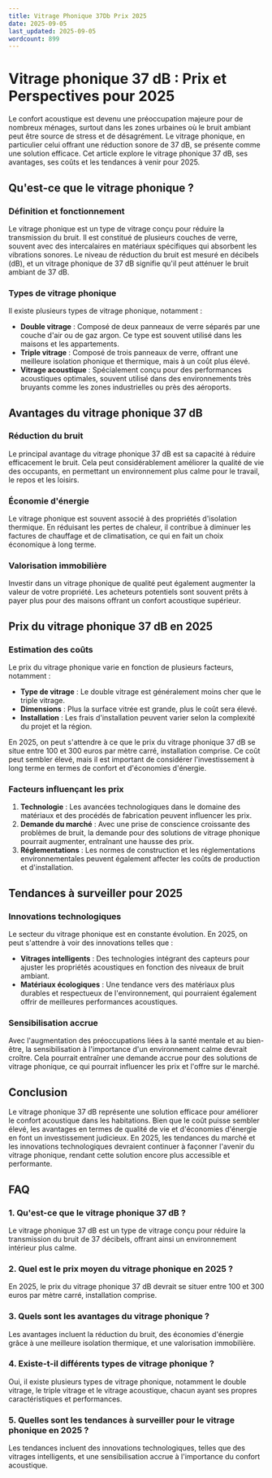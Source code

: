 ```yaml
---
title: Vitrage Phonique 37Db Prix 2025
date: 2025-09-05
last_updated: 2025-09-05
wordcount: 899
---
```


# Vitrage phonique 37 dB : Prix et Perspectives pour 2025

Le confort acoustique est devenu une préoccupation majeure pour de nombreux ménages, surtout dans les zones urbaines où le bruit ambiant peut être source de stress et de désagrément. Le vitrage phonique, en particulier celui offrant une réduction sonore de 37 dB, se présente comme une solution efficace. Cet article explore le vitrage phonique 37 dB, ses avantages, ses coûts et les tendances à venir pour 2025.

## Qu'est-ce que le vitrage phonique ?

### Définition et fonctionnement

Le vitrage phonique est un type de vitrage conçu pour réduire la transmission du bruit. Il est constitué de plusieurs couches de verre, souvent avec des intercalaires en matériaux spécifiques qui absorbent les vibrations sonores. Le niveau de réduction du bruit est mesuré en décibels (dB), et un vitrage phonique de 37 dB signifie qu'il peut atténuer le bruit ambiant de 37 dB.

### Types de vitrage phonique

Il existe plusieurs types de vitrage phonique, notamment :

- **Double vitrage** : Composé de deux panneaux de verre séparés par une couche d'air ou de gaz argon. Ce type est souvent utilisé dans les maisons et les appartements.
- **Triple vitrage** : Composé de trois panneaux de verre, offrant une meilleure isolation phonique et thermique, mais à un coût plus élevé.
- **Vitrage acoustique** : Spécialement conçu pour des performances acoustiques optimales, souvent utilisé dans des environnements très bruyants comme les zones industrielles ou près des aéroports.

## Avantages du vitrage phonique 37 dB

### Réduction du bruit

Le principal avantage du vitrage phonique 37 dB est sa capacité à réduire efficacement le bruit. Cela peut considérablement améliorer la qualité de vie des occupants, en permettant un environnement plus calme pour le travail, le repos et les loisirs.

### Économie d'énergie

Le vitrage phonique est souvent associé à des propriétés d'isolation thermique. En réduisant les pertes de chaleur, il contribue à diminuer les factures de chauffage et de climatisation, ce qui en fait un choix économique à long terme.

### Valorisation immobilière

Investir dans un vitrage phonique de qualité peut également augmenter la valeur de votre propriété. Les acheteurs potentiels sont souvent prêts à payer plus pour des maisons offrant un confort acoustique supérieur.

## Prix du vitrage phonique 37 dB en 2025

### Estimation des coûts

Le prix du vitrage phonique varie en fonction de plusieurs facteurs, notamment :

- **Type de vitrage** : Le double vitrage est généralement moins cher que le triple vitrage.
- **Dimensions** : Plus la surface vitrée est grande, plus le coût sera élevé.
- **Installation** : Les frais d'installation peuvent varier selon la complexité du projet et la région.

En 2025, on peut s'attendre à ce que le prix du vitrage phonique 37 dB se situe entre 100 et 300 euros par mètre carré, installation comprise. Ce coût peut sembler élevé, mais il est important de considérer l'investissement à long terme en termes de confort et d'économies d'énergie.

### Facteurs influençant les prix

1. **Technologie** : Les avancées technologiques dans le domaine des matériaux et des procédés de fabrication peuvent influencer les prix.
2. **Demande du marché** : Avec une prise de conscience croissante des problèmes de bruit, la demande pour des solutions de vitrage phonique pourrait augmenter, entraînant une hausse des prix.
3. **Réglementations** : Les normes de construction et les réglementations environnementales peuvent également affecter les coûts de production et d'installation.

## Tendances à surveiller pour 2025

### Innovations technologiques

Le secteur du vitrage phonique est en constante évolution. En 2025, on peut s'attendre à voir des innovations telles que :

- **Vitrages intelligents** : Des technologies intégrant des capteurs pour ajuster les propriétés acoustiques en fonction des niveaux de bruit ambiant.
- **Matériaux écologiques** : Une tendance vers des matériaux plus durables et respectueux de l'environnement, qui pourraient également offrir de meilleures performances acoustiques.

### Sensibilisation accrue

Avec l'augmentation des préoccupations liées à la santé mentale et au bien-être, la sensibilisation à l'importance d'un environnement calme devrait croître. Cela pourrait entraîner une demande accrue pour des solutions de vitrage phonique, ce qui pourrait influencer les prix et l'offre sur le marché.

## Conclusion

Le vitrage phonique 37 dB représente une solution efficace pour améliorer le confort acoustique dans les habitations. Bien que le coût puisse sembler élevé, les avantages en termes de qualité de vie et d'économies d'énergie en font un investissement judicieux. En 2025, les tendances du marché et les innovations technologiques devraient continuer à façonner l'avenir du vitrage phonique, rendant cette solution encore plus accessible et performante.

## FAQ

### 1. Qu'est-ce que le vitrage phonique 37 dB ?

Le vitrage phonique 37 dB est un type de vitrage conçu pour réduire la transmission du bruit de 37 décibels, offrant ainsi un environnement intérieur plus calme.

### 2. Quel est le prix moyen du vitrage phonique en 2025 ?

En 2025, le prix du vitrage phonique 37 dB devrait se situer entre 100 et 300 euros par mètre carré, installation comprise.

### 3. Quels sont les avantages du vitrage phonique ?

Les avantages incluent la réduction du bruit, des économies d'énergie grâce à une meilleure isolation thermique, et une valorisation immobilière.

### 4. Existe-t-il différents types de vitrage phonique ?

Oui, il existe plusieurs types de vitrage phonique, notamment le double vitrage, le triple vitrage et le vitrage acoustique, chacun ayant ses propres caractéristiques et performances.

### 5. Quelles sont les tendances à surveiller pour le vitrage phonique en 2025 ?

Les tendances incluent des innovations technologiques, telles que des vitrages intelligents, et une sensibilisation accrue à l'importance du confort acoustique.
